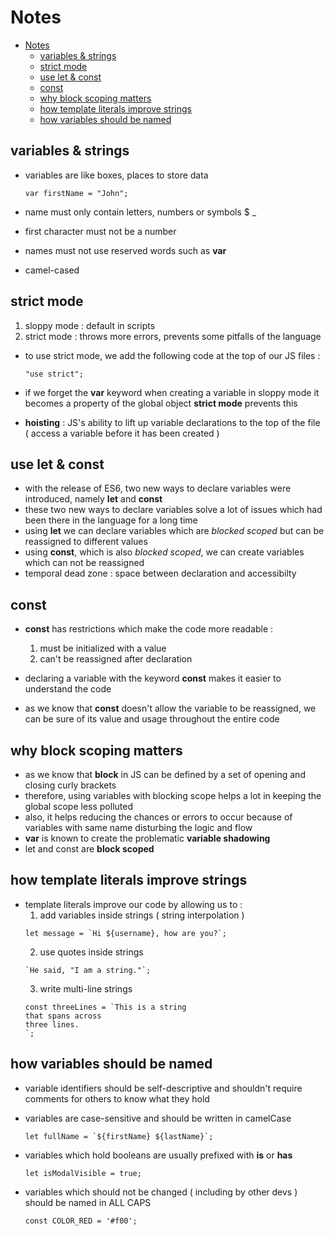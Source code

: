 # Notes
- [Notes](#notes)
  - [variables & strings](#variables--strings)
  - [strict mode](#strict-mode)
  - [use let & const](#use-let--const)
  - [const](#const)
  - [why block scoping matters](#why-block-scoping-matters)
  - [how template literals improve strings](#how-template-literals-improve-strings)
  - [how variables should be named](#how-variables-should-be-named)


## variables & strings

- variables are like boxes, places to store data
  ```
  var firstName = "John";
  ```
  
- name must only contain letters, numbers or symbols $ _
- first character must not be a number
- names must not use reserved words such as **var**
- camel-cased

## strict mode

1. sloppy mode : default in scripts
2. strict mode : throws more errors, prevents some pitfalls
   of the language
 
- to use strict mode, we add the following code at the top of our JS files :
  ```
  "use strict";
  ```

- if we forget the **var** keyword when creating a variable in sloppy mode
  it becomes a property of the global object
  **strict mode** prevents this
  
- **hoisting** : JS's ability to lift up variable declarations to the top
  of the file 
  ( access a variable before it has been created )
  
## use let & const

- with the release of ES6, two new ways to declare variables were
  introduced, namely **let** and **const** 
- these two new ways to declare variables solve a lot of issues which
  had been there in the language for a long time
- using **let** we can declare variables which are _blocked scoped_ but can
  be reassigned to different values
- using **const**, which is also _blocked scoped_, we can create variables
  which can not be reassigned
- temporal dead zone : space between declaration and accessibilty

## const

- **const** has restrictions which make the code more readable :
  1. must be initialized with a value 
  2. can't be reassigned after declaration
  
- declaring a variable with the keyword **const** makes it easier to
  understand the code
- as we know that **const** doesn't allow the variable to be reassigned,
  we can be sure of its value and usage throughout the entire code
  
## why block scoping matters

- as we know that **block** in JS can be defined by a set of opening and
  closing curly brackets
- therefore, using variables with blocking scope helps a lot in keeping 
  the global scope less polluted
- also, it helps reducing the chances or errors to occur because of variables
  with same name disturbing the logic and flow
- **var** is known to create the problematic **variable shadowing**
- let and const are **block scoped**

## how template literals improve strings

- template literals improve our code by allowing us to :
  1. add variables inside strings ( string interpolation )
  ```
  let message = `Hi ${username}, how are you?`;
  ```
  2. use quotes inside strings
  ```
  `He said, "I am a string."`;
  ```
  3. write multi-line strings
  ```
  const threeLines = `This is a string 
  that spans across 
  three lines.
  `;
  ```
  
## how variables should be named

 - variable identifiers should be self-descriptive and shouldn't
   require comments for others to know what they hold
 - variables are case-sensitive and should be written in camelCase
   ```
   let fullName = `${firstName} ${lastName}`;
   ```
   
 - variables which hold booleans are usually prefixed with **is** or **has**
   ```
   let isModalVisible = true;
   ```
   
- variables which should not be changed ( including by other devs ) should
  be named in ALL CAPS
  ```
  const COLOR_RED = '#f00';
  ```
